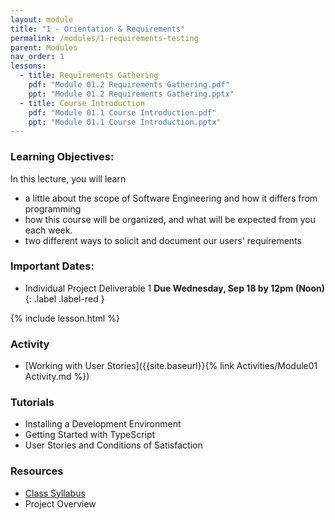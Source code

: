 ```yaml
---
layout: module
title: "1 - Orientation & Requirements"
permalink: /modules/1-requirements-testing
parent: Modules
nav_order: 1
lessons: 
  - title: Requirements Gathering
    pdf: "Module 01.2 Requirements Gathering.pdf" 
    ppt: "Module 01.2 Requirements Gathering.pptx"
  - title: Course Introduction
    pdf: "Module 01.1 Course Introduction.pdf"
    ppt: "Module 01.1 Course Introduction.pptx"
---
```

### Learning Objectives:
In this lecture, you will learn

* a little about the scope of Software Engineering and how it differs from programming
* how this course will be organized, and what will be expected from you each week.
* two different ways to solicit and document our users' requirements

### Important Dates:
* Individual Project Deliverable 1 **Due Wednesday, Sep 18 by 12pm (Noon)**{: .label .label-red }

{% include lesson.html %}

### Activity
* [Working with User Stories]({{site.baseurl}}{% link Activities/Module01 Activity.md %})

### Tutorials
* Installing a Development Environment 
* Getting Started with TypeScript
* User Stories and Conditions of Satisfaction

### Resources
* [Class Syllabus](https://neu-se.github.io/CS4530-Fall-2024/)
* Project Overview